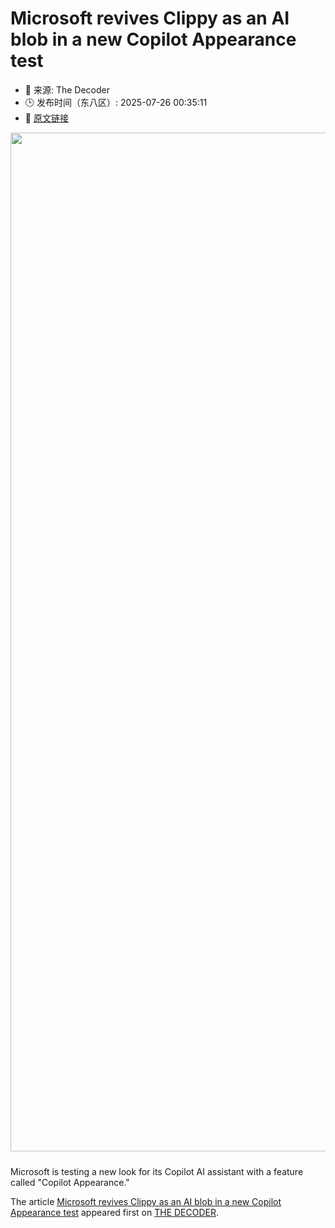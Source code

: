 # Microsoft revives Clippy as an AI blob in a new Copilot Appearance test
- 📅 来源: The Decoder
- 🕒 发布时间（东八区）: 2025-07-26 00:35:11
- 🔗 [原文链接](https://the-decoder.com/microsoft-revives-clippy-as-an-ai-blob-in-a-new-copilot-appearance-test/)

<p><img alt="" class="attachment-full size-full wp-post-image" height="984" src="https://the-decoder.com/wp-content/uploads/2025/07/microsoft_AI_blob.png" style="height: auto; margin-bottom: 10px;" width="1630" /></p>
<p>        Microsoft is testing a new look for its Copilot AI assistant with a feature called "Copilot Appearance."</p>
<p>The article <a href="https://the-decoder.com/microsoft-revives-clippy-as-an-ai-blob-in-a-new-copilot-appearance-test/">Microsoft revives Clippy as an AI blob in a new Copilot Appearance test</a> appeared first on <a href="https://the-decoder.com">THE DECODER</a>.</p>